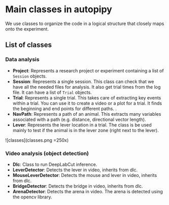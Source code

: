 # Main classes in autopipy

We use classes to organize the code in a logical structure that closely maps onto the experiment.  



## List of classes


### Data analysis
* **Project**: Represents a research project or experiment containing a list of `Session` objects.
* **Session**: Represents a single session. This class can check that we have all the needed files for analysis. It also get trial times from the log file. It can have a list of `Trial` objects.
* **Trial**: Represents a single trial. This takes care of extracting key events within a trial. You can use it to create a video or a plot for a trial. It finds the beginning and end points for different paths. .
* **NavPath**: Represents a path of an animal. This extracts many variables associated with a path (e.g. distance, directional vector length).
* **Lever**: Represents the lever location in a trial. The class is be used mainly to test if the animal is in the lever zone (right next to the lever).

![classes](classes.png =250x)

### Video analysis (object detection)

* **Dlc**: Class to run DeepLabCut inference.
* **LeverDetector**: Detects the lever in video, inherits from dlc.
* **MouseLeverDetector**: Detects the mouse and lever in video, inherits from dlc.
* **BridgeDetector**: Detects the bridge in video, inherits from dlc.
* **ArenaDetector**: Detects the arena in video. The arena is detected using the opencv library.

